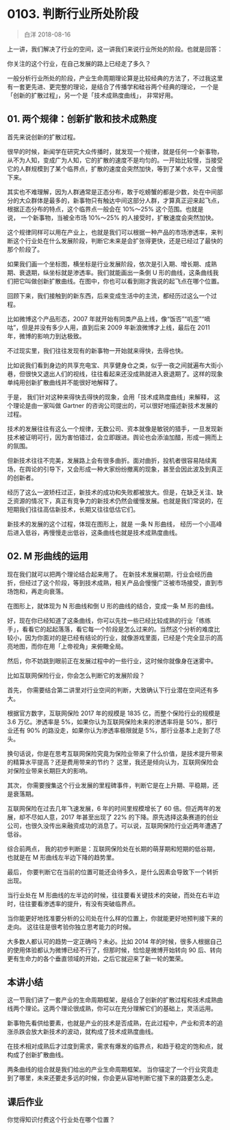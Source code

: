 # 0103. 判断行业所处阶段
> 白洋
2018-08-16

上一讲，我们解决了行业的空间，这一讲我们来说行业所处的阶段。也就是回答：

你关注的这个行业，在自己发展的路上已经走了多久？

一般分析行业所处的阶段，产业生命周期理论算是比较经典的方法了，不过我这里有一套更先进、更完整的理论，是结合了传播学和硅谷两个经典的理论， 一个是「创新的扩散过程」，另一个是「技术成熟度曲线」， 非常好用。

## 01. 两个规律：创新扩散和技术成熟度

首先来说创新的扩散过程。

很早的时候，新闻学在研究大众传播时，就发现一个规律，就是任何一个新事物，从不为人知，变成广为人知，它的扩散的速度不是均匀的。一开始比较慢，当接受它的人群规模到了某个临界点，扩散的速度会突然加快，等到了某个水平，又会慢下来。

其实也不难理解，因为人群通常是正态分布，敢于吃螃蟹的都是少数，处在中间部分的大众群体是最多的，新事物只有触达中间这部分人群，才算真正迎来起飞点，根据正态分布的特点，这个临界点一般会在 10%～25% 这个范围。也就是说， 一个新事物，当被全市场 10%～25% 的人接受时，扩散速度会突然加快。

这个规律同样可以用在产业上，也就是我们可以根据一种产品的市场渗透率，来判断这个行业处在什么发展阶段，判断它未来是会扩张得更快，还是已经过了最快的那个阶段了。

如果我们画一个坐标图，横坐标是行业发展阶段，依次是引入期、增长期、成熟期、衰退期，纵坐标就是渗透率。我们就能画出一条倒 U 形的曲线，这条曲线我们把它叫做创新扩散曲线。在图中，你也可以看到刚才我说的起飞点在哪个位置。

回顾下来，我们接触到的新东西，后来变成生活中的主流，都经历过这么一个过程。

比如微博这个产品形态，2007 年就开始有同类产品上线，像“饭否”“叽歪”“嘀咕”，但是并没有多少人用，直到后来 2009 年新浪微博才上线，最后在 2011 年，微博的影响力到达极致。

不过现实里，我们往往发现有的新事物一开始就来得快，去得也快。

比如说我们看到身边的共享充电宝、共享健身仓之类，似乎一夜之间就遍布大街小巷，但很快又退出人们的视线，往往看起来还没成熟就进入衰退期了。这样的现象单纯用创新扩散曲线并不能很好地解释了。

于是， 我们针对这种来得快去得快的现象，会用「技术成熟度曲线」来解释， 这个理论是由一家叫做 Gartner 的咨询公司提出的，可以很好地描述新技术发展的过程。

技术的发展往往有这么一个规律，无数公司、资本就像是敏锐的猎手，一旦发现新技术被证明可行，因为害怕错过，会立即跟进。舆论也会添油加醋，形成一拥而上的氛围。

但新技术往往不完美，发展路上会有很多曲折。面对曲折，投机者很容易陆续离场，在舆论的引导下，又会形成一种大家纷纷撤离的现象，甚至会因此波及到真正的创新者。

经历了这么一波矫枉过正，新技术的成功和失败都被放大。但是，在缺乏关注、缺乏资源的情况下，真正有竞争力的新技术仍然会缓慢发展。也就是我们常说的，在短期我们往往高估新技术，长期又往往低估它们。

新技术的发展的这个过程，体现在图形上，就是 一条 N 形曲线， 经历一个小高峰后进入低谷，再慢慢走出低谷，这条曲线也就是技术成熟度曲线。

## 02. M 形曲线的运用

现在我们就可以把两个理论结合起来用了。 在新技术发展初期，行业会经历曲折，但经过了这个阶段，等到技术成熟，相关产品会慢慢广泛被市场接受，直到市场饱和，再走向衰落。

在图形上，就体现为 N 形曲线和倒 U 形的曲线的结合，变成一条 M 形的曲线。

好，现在你已经知道了这条曲线，你可以先找一些已经比较成熟的行业「练练手」，看看它的起起落落，看它每一个阶段是怎么过来的。当然这个分析的难度比较小，因为你面对的是已经有结论的行业，就像游戏里面，已经是个完全显示的高亮地图，而你在用「上帝视角」来俯瞰全局。

然后，你不妨跳到眼前正在发展过程中的一些行业，这时候你就像身在迷雾中。

比如互联网保险行业，你会怎么判断它的发展阶段？

首先， 你需要结合第二讲里对行业空间的判断，大致确认下行业潜在空间还有多大。

根据官方数字，互联网保险 2017 年的规模是 1835 亿，而整个保险行业的规模是 3.6 万亿。渗透率是 5%，如果你认为互联网保险未来的渗透率将是 50%，那行业还有 90% 的路没走，如果你认为渗透率极限就是 5%，那行业基本上走到了尽头。

换句话说，你是在思考互联网保险究竟为保险业带来了什么价值，是技术提升带来的精算水平提高？还是费用带来的节约？ 这里，我还是倾向认为，互联网保险会对保险业带来长期巨大的影响。

其次， 你需要搜集这个行业发展的里程碑事件，判断它是在上升期、平稳期，还是衰落期。

互联网保险在过去几年飞速发展，6 年的时间里规模增长了 60 倍。但近两年的发展，却不尽如人意，2017 年甚至出现了 22% 的下降。原先选择这条赛道的创业公司，也很久没传出来融资成功的消息了。可以说，互联网保险行业近两年遭遇了低谷。

综合前两点， 我的初步判断是：互联网保险处在长期的萌芽期和短期的低谷期，也就是在 M 形曲线左半边下降的趋势里。

最后， 你要判断它在当前的位置可能还会待多久，是什么因素会导致下一个转折出现。

当行业处在 M 形曲线的左半边的时候，往往要看关键技术的突破，而处在右半边时，往往要看渗透率的提升，有没有突破临界点。

当你能更好地找准要分析的公司处在什么样的位置上，你就能更好地预判接下来的走向。 这往往是很考验你独立思考能力的时候。

大多数人都认可的趋势一定正确吗？未必。比如 2014 年的时候，很多人根据自己的使用体验都认为微博已经不行了，但那时候，恰恰是微博开始转向 90 后、转向更有生命力的各个垂直领域的开始，之后它就迎来了新一轮的繁荣。

## 本讲小结

这一节我们讲了一套产业的生命周期框架，是结合了创新的扩散过程和技术成熟曲线两个理论。这两个理论很成熟，你可以在充分理解它们的基础上，灵活运用。

新事物先看供给要素，也就是产业的技术是否成熟，在此过程中，产业和资本的追涨杀跌会放大新技术的波动，就构成了技术成熟度曲线。

在技术相对成熟后才过度到需求，需求有爆发的临界点，和趋于稳定的饱和点，就构成了创新扩散曲线。

两条曲线的组合就是我们给出的产业生命周期框架。 当你锚定了一个行业究竟走到了哪里，未来还要走多远的时候，你会更从容地判断它接下来的路要怎么走。

## 课后作业

你觉得知识付费这个行业处在哪个位置？